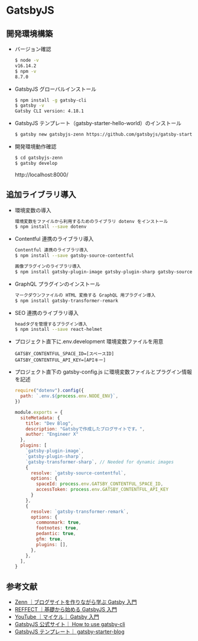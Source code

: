 # GatsbyJS

## 開発環境構築

- バージョン確認

  ```sh
  $ node -v
  v16.14.2
  $ npm -v
  8.7.0
  ```

- GatsbyJS グローバルインストール

  ```sh
  $ npm install -g gatsby-cli
  $ gatsby -v
  Gatsby CLI version: 4.18.1
  ```

- GatsbyJS テンプレート（gatsby-starter-hello-world）のインストール

  ```sh
  $ gatsby new gatsbyjs-zenn https://github.com/gatsbyjs/gatsby-starter-hello-world
  ```

- 開発環境動作確認

  ```sh
  $ cd gatsbyjs-zenn
  $ gatsby develop
  ```

  http://localhost:8000/

## 追加ライブラリ導入

- 環境変数の導入

  ```sh
  環境変数をファイルから利用するためのライブラリ dotenv をインストール
  $ npm install --save dotenv
  ```

- Contentful 連携のライブラリ導入

  ```sh
  Contentful 連携のライブラリ導入
  $ npm install --save gatsby-source-contentful
  ```

  ```sh
  画像プラグインのライブラリ導入
  $ npm install gatsby-plugin-image gatsby-plugin-sharp gatsby-source-filesystem gatsby-transformer-sharp
  ```

- GraphQL プラグインのインストール

  ```sh
  マークダウンファイルの HTML 変換する GraphQL 用プラグイン導入
  $ npm install gatsby-transformer-remark
  ```

- SEO 連携のライブラリ導入

  ```sh
  headタグを管理するプラグイン導入
  $ npm install --save react-helmet
  ```

- プロジェクト直下に.env.development 環境変数ファイルを用意

  ```sh:.env.development
  GATSBY_CONTENTFUL_SPACE_ID=[スペースID]
  GATSBY_CONTENTFUL_API_KEY=[APIキー]
  ```

- プロジェクト直下の gatsby-config.js に環境変数ファイルとプラグイン情報を記述

  ```js:gatsby-config.js
  require("dotenv").config({
    path: `.env.${process.env.NODE_ENV}`,
  })

  module.exports = {
    siteMetadata: {
      title: "Dev Blog",
      description: "Gatsbyで作成したブログサイトです。",
      author: "Engineer X"
    },
    plugins: [
      `gatsby-plugin-image`,
      `gatsby-plugin-sharp`,
      `gatsby-transformer-sharp`, // Needed for dynamic images
      {
        resolve: `gatsby-source-contentful`,
        options: {
          spaceId: process.env.GATSBY_CONTENTFUL_SPACE_ID,
          accessToken: process.env.GATSBY_CONTENTFUL_API_KEY
        }
      },
      {
        resolve: `gatsby-transformer-remark`,
        options: {
          commonmark: true,
          footnotes: true,
          pedantic: true,
          gfm: true,
          plugins: [],
        },
      },
    ],
  }
  ```

## 参考文献

- [Zenn ｜ブログサイトを作りながら学ぶ Gatsby 入門](https://zenn.dev/tomokiya/books/4b13342f6d878b93e06c)
- [REFFECT ｜基礎から始める GatsbyJS 入門](https://reffect.co.jp/react/gatsby-basic-tutorial-for-beginners#Blog_Starter)
- [YouTube ｜マイケル｜ Gatsby 入門](https://bit.ly/3PytG4m)
- [GatsbyJS 公式サイト｜ How to use gatsby-cli](https://www.gatsbyjs.com/docs/reference/gatsby-cli/)
- [GatsbyJS テンプレート｜ gatsby-starter-blog](https://www.gatsbyjs.com/starters/gatsbyjs/gatsby-starter-blog)
